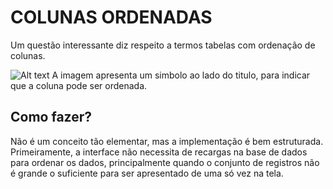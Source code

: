 # COLUNAS ORDENADAS
Um questão interessante diz respeito a termos tabelas com ordenação de colunas.

![Alt text](uc_tabelaordenacao.png)
A imagem apresenta um simbolo ao lado do titulo, para indicar que a coluna pode ser ordenada.

## Como fazer?
Não é um conceito tão elementar, mas a implementação é bem estruturada.
Primeiramente, a interface não necessita de recargas na base de dados para ordenar os dados, principalmente quando o conjunto de registros não é grande o suficiente para ser apresentado de uma só vez na tela.
